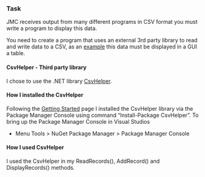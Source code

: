 ### Task
JMC receives output from many different programs in CSV format you must write a program to display this data.

You need to create a program that uses an external 3rd party library to read and write data to a CSV, as an [example](https://www.codeproject.com/Articles/9258/A-Fast-CSV-Reader) this data must be displayed in a GUI a table.

#### CsvHelper - Third party library
I chose to use the .NET library [CsvHelper](https://joshclose.github.io/CsvHelper/).

#### How I installed the CsvHelper
Following the [Getting Started](https://joshclose.github.io/CsvHelper/getting-started/) page I installed the CsvHelper library via the Package Manager Console using command “Install-Package CsvHelper”.
To bring up the Package Manager Console in Visual Studios
* Menu Tools > NuGet Package Manager > Package Manager Console

#### How I used CsvHelper
I used the CsvHelper in my ReadRecords(), AddRecord() and DisplayRecords() methods.
